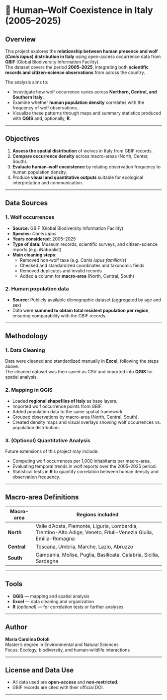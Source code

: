 # 🐺 Human–Wolf Coexistence in Italy (2005–2025)

## Overview

This project explores the **relationship between human presence and wolf (*Canis lupus*) distribution in Italy** using open-access occurrence data from **GBIF** (Global Biodiversity Information Facility).  
The dataset covers the period **2005–2025**, integrating both **scientific records and citizen-science observations** from across the country.

The analysis aims to:
- Investigate how wolf occurrence varies across **Northern, Central, and Southern Italy**.
- Examine whether **human population density** correlates with the frequency of wolf observations.
- Visualize these patterns through maps and summary statistics produced with **QGIS** and, optionally, **R**.

---

## Objectives

1. **Assess the spatial distribution** of wolves in Italy from GBIF records.  
2. **Compare occurrence density** across macro-areas (North, Center, South).  
3. **Evaluate human–wolf coexistence** by relating observation frequency to human population density.  
4. Produce **visual and quantitative outputs** suitable for ecological interpretation and communication.

---

## Data Sources

### 1. Wolf occurrences
- **Source:** GBIF (Global Biodiversity Information Facility)  
- **Species:** *Canis lupus*  
- **Years considered:** 2005–2025  
- **Type of data:** Museum records, scientific surveys, and citizen-science reports (e.g. iNaturalist)  
- **Main cleaning steps:**
  - Removed non-wolf taxa (e.g. *Canis lupus familiaris*)  
  - Checked and standardized coordinates and taxonomic fields  
  - Removed duplicates and invalid records  
  - Added a column for **macro-area** (North, Central, South)  

### 2. Human population data
- **Source:** Publicly available demographic dataset (aggregated by age and sex)  
- Data were **summed to obtain total resident population per region**, ensuring comparability with the GBIF records.

---

## Methodology

### 1. Data Cleaning
Data were cleaned and standardized manually in **Excel**, following the steps above.  
The cleaned dataset was then saved as CSV and imported into **QGIS** for spatial analysis.

### 2. Mapping in QGIS
- Loaded **regional shapefiles of Italy** as base layers.  
- Imported wolf occurrence points from GBIF.  
- Added population data to the same spatial framework.  
- Grouped observations by macro-area (North, Central, South).  
- Created density maps and visual overlays showing wolf occurrences vs. population distribution.

### 3. (Optional) Quantitative Analysis
Future extensions of this project may include:
- Computing wolf occurrences per 1,000 inhabitants per macro-area.  
- Evaluating temporal trends in wolf reports over the 2005–2025 period.  
- Statistical tests in **R** to quantify correlation between human density and observation frequency.



---

## Macro-area Definitions

| Macro-area | Regions included |
|-------------|------------------|
| **North**   | Valle d’Aosta, Piemonte, Liguria, Lombardia, Trentino-Alto Adige, Veneto, Friuli-Venezia Giulia, Emilia-Romagna |
| **Central** | Toscana, Umbria, Marche, Lazio, Abruzzo |
| **South**   | Campania, Molise, Puglia, Basilicata, Calabria, Sicilia, Sardegna |

---

## Tools

- **QGIS** — mapping and spatial analysis  
- **Excel** — data cleaning and organization  
- **R** *(optional)* — for correlation tests or further analyses  

---

## Author

**Maria Carolina Dotoli**  
Master’s degree in Environmental and Natural Sciences  
Focus: Ecology, biodiversity, and human–wildlife interactions  

---

## License and Data Use

- All data used are **open-access** and **non-restricted**.  
- GBIF records are cited with their official DOI.  

---

